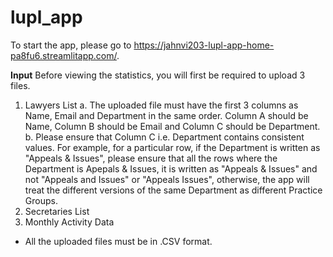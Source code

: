 # lupl_app

To start the app, please go to https://jahnvi203-lupl-app-home-pa8fu6.streamlitapp.com/.

**Input**
Before viewing the statistics, you will first be required to upload 3 files.
  1. Lawyers List
      a. The uploaded file must have the first 3 columns as Name, Email and Department in the same order. Column A should be Name, Column B should be Email and Column C should be Department.
      b. Please ensure that Column C i.e. Department contains consistent values. For example, for a particular row, if the Department is written as "Appeals & Issues", please ensure that all the rows where the Department is Apepals & Issues, it is written as "Appeals & Issues" and not "Appeals and Issues" or "Appeals Issues", otherwise, the app will treat the different versions of the same Department as different Practice Groups.
  2. Secretaries List
  3. Monthly Activity Data
* All the uploaded files must be in .CSV format.

